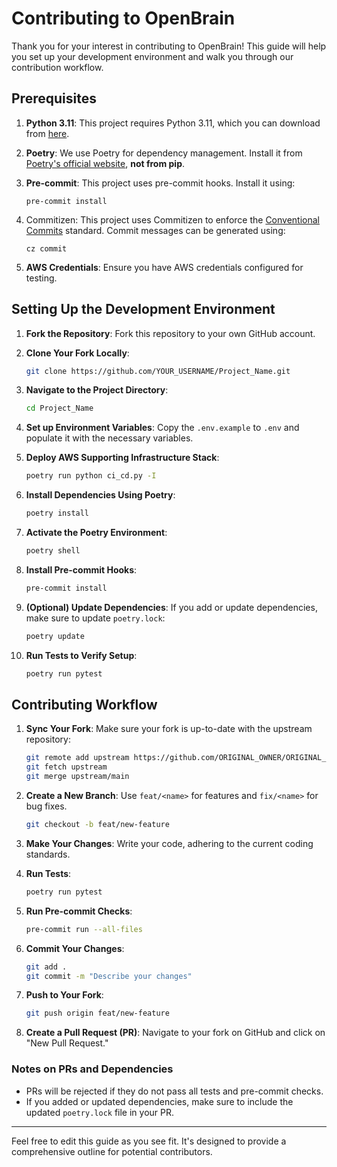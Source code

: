 # Contributing to OpenBrain

Thank you for your interest in contributing to OpenBrain! This guide will help you set up your development environment and walk you through our contribution workflow.

## Prerequisites

1. **Python 3.11**: This project requires Python 3.11, which you can download from [here](https://www.python.org/downloads/).
  
2. **Poetry**: We use Poetry for dependency management. Install it from [Poetry's official website](https://python-poetry.org/docs/#installation), **not from pip**.

3. **Pre-commit**: This project uses pre-commit hooks. Install it using:
    ```
    pre-commit install
    ```
   
4. Commitizen: This project uses Commitizen to enforce the [Conventional Commits](https://www.conventionalcommits.org/en/v1.0.0/) standard. Commit messages can be generated using:
    ```
    cz commit
    ```

4. **AWS Credentials**: Ensure you have AWS credentials configured for testing.

## Setting Up the Development Environment

1. **Fork the Repository**: Fork this repository to your own GitHub account.

1. **Clone Your Fork Locally**:
    ```bash
    git clone https://github.com/YOUR_USERNAME/Project_Name.git
    ```

1. **Navigate to the Project Directory**:
    ```bash
    cd Project_Name
    ```
   
1. **Set up Environment Variables**: Copy the `.env.example` to `.env` and populate it with the necessary variables.

2. **Deploy AWS Supporting Infrastructure Stack**:
    ```bash
    poetry run python ci_cd.py -I
    ```

1. **Install Dependencies Using Poetry**:
    ```bash
    poetry install
    ```

1. **Activate the Poetry Environment**:
    ```bash
    poetry shell
    ```

1. **Install Pre-commit Hooks**:
    ```bash
    pre-commit install
    ```

1. **(Optional) Update Dependencies**: If you add or update dependencies, make sure to update `poetry.lock`:
    ```bash
    poetry update
    ```

1. **Run Tests to Verify Setup**:
    ```bash
    poetry run pytest
    ```

## Contributing Workflow

1. **Sync Your Fork**: Make sure your fork is up-to-date with the upstream repository:
    ```bash
    git remote add upstream https://github.com/ORIGINAL_OWNER/ORIGINAL_REPOSITORY.git
    git fetch upstream
    git merge upstream/main
    ```

2. **Create a New Branch**: Use `feat/<name>` for features and `fix/<name>` for bug fixes.
    ```bash
    git checkout -b feat/new-feature
    ```

3. **Make Your Changes**: Write your code, adhering to the current coding standards.

4. **Run Tests**:
    ```bash
    poetry run pytest
    ```

5. **Run Pre-commit Checks**:
    ```bash
    pre-commit run --all-files
    ```

6. **Commit Your Changes**: 
    ```bash
    git add .
    git commit -m "Describe your changes"
    ```

7. **Push to Your Fork**:
    ```bash
    git push origin feat/new-feature
    ```

8. **Create a Pull Request (PR)**: Navigate to your fork on GitHub and click on "New Pull Request."

### Notes on PRs and Dependencies

- PRs will be rejected if they do not pass all tests and pre-commit checks.
- If you added or updated dependencies, make sure to include the updated `poetry.lock` file in your PR.

---

Feel free to edit this guide as you see fit. It's designed to provide a comprehensive outline for potential contributors.